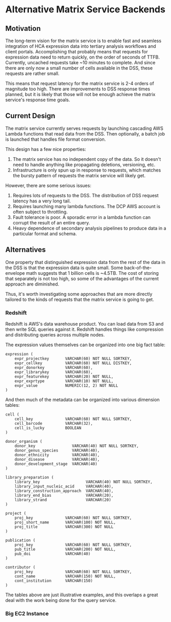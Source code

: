 # Alternative Matrix Service Backends

## Motivation

The long-term vision for the matrix service is to enable fast and seamless
integration of HCA expression data into tertiary analysis workflows and client
portals. Accomplishing that probably means that requests for expression data
need to return quickly, on the order of seconds of TTFB. Currently, uncached
requests take ~10 minutes to complete. And since there are only now a small
number of cells available in the DSS, these requests are rather small.

This means that request latency for the matrix service is 2-4 orders of
magnitude too high. There are improvements to DSS response times planned, but
it is likely that those will not be enough achieve the matrix service's
response time goals.

## Current Design

The matrix service currently serves requests by launching cascading AWS Lambda
functions that read data from the DSS. Then optionally, a batch job is launched
that handles file format conversion.

This design has a few nice properties:

1. The matrix service has no independent copy of the data. So it doesn't need
   to handle anything like propagating deletions, versioning, etc.
2. Infrastructure is only spun up in response to requests, which matches the
   bursty pattern of requests the matrix service will likely get.

However, there are some serious issues:

1. Requires lots of requests to the DSS. The distribution of DSS request
   latency has a very long tail.
2. Requires launching many lambda functions. The DCP AWS account is often
   subject to throttling.
3. Fault tolerance is poor. A sporadic error in a lambda function can
   corrupt the result of an entire query.
4. Heavy dependence of secondary analysis pipelines to produce data in a
   particular format and schema.


## Alternatives

One property that distinguished expression data from the rest of the data in
the DSS is that the expression data is quite small. Some back-of-the-envelope
math suggests that 1 billion cells is ~4.5TB. The cost of storing that
separately is not too high, so some of the advantages of the current approach
are diminished.

Thus, it's worth investigating some approaches that are more directly tailored
to the kinds of requests that the matrix service is going to get.

### Redshift

Redshift is AWS's data warehouse product. You can load data from S3 and then
write SQL queries against it. Redshift handles things like compression and
distributing queries across multiple nodes.

The expression values themselves can be organized into one big fact table:

``` 
expression (
    expr_projectkey       VARCHAR(60) NOT NULL SORTKEY,
    expr_cellkey          VARCHAR(60) NOT NULL DISTKEY,
    expr_donorkey         VARCHAR(60),
    expr_librarykey       VARCHAR(60),
    expr_featurekey       VARCHAR(20) NOT NULL,
    expr_exprtype         VARCHAR(10) NOT NULL,
    expr_value            NUMERIC(12, 2) NOT NULL
)
```

And then much of the metadata can be organized into various dimension tables:

```
cell (
    cell_key              VARCHAR(60) NOT NULL SORTKEY,
    cell_barcode          VARCHAR(32),
    cell_is_lucky         BOOLEAN
)

donor_organism (
    donor_key                VARCHAR(40) NOT NULL SORTKEY,
    donor_genus_species      VARCHAR(40),
    donor_ethnicity          VARCHAR(40),
    donor_disease            VARCHAR(40),
    donor_development_stage  VARCHAR(40)
)

library_preparation (
    library_key                    VARCHAR(40) NOT NULL SORTKEY,
    library_input_nucleic_acid     VARCHAR(40),
    library_construction_approach  VARCHAR(40),
    library_end_bias               VARCHAR(20),
    library_strand                 VARCHAR(20)
)

project (
    proj_key              VARCHAR(60) NOT NULL SORTKEY,
    proj_short_name       VARCHAR(100) NOT NULL,
    proj_title            VARCHAR(300) NOT NULL
)

publication (
    proj_key              VARCHAR(60) NOT NULL SORTKEY,
    pub_title             VARCHAR(200) NOT NULL,
    pub_doi               VARCHAR(40)
)

contributor (
    proj_key              VARCHAR(60) NOT NULL SORTKEY,
    cont_name             VARCHAR(150) NOT NULL,
    cont_institution      VARCHAR(150)
)
```

The tables above are just illustrative examples, and this overlaps a great
deal with the work being done for the query service.

### Big EC2 Instance
